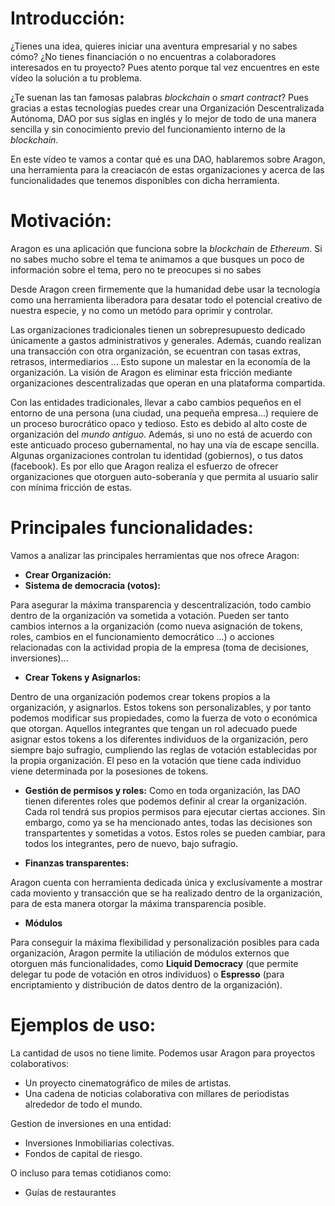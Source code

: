# Introducción:

¿Tienes una idea, quieres iniciar una aventura empresarial y no sabes cómo? ¿No tienes financiación o no encuentras a colaboradores interesados en tu proyecto? Pues atento porque tal vez encuentres en este vídeo la solución a tu problema.

¿Te suenan las tan famosas palabras *blockchain* o *smart contract*? Pues gracias a estas tecnologías puedes crear una Organización Descentralizada Autónoma, DAO por sus siglas en inglés y lo mejor de todo de una manera sencilla y sin conocimiento previo del funcionamiento interno de la *blockchain*.

En este vídeo te vamos a contar qué es una DAO, hablaremos sobre Aragon, una herramienta para la creaciacón de estas organizaciones y acerca de las funcionalidades que tenemos disponibles con dicha herramienta.

<!--- 32 segundos hasta aquí aprox.--->

# Motivación:

Aragon es una aplicación que funciona sobre la *blockchain* de *Ethereum*. Si no sabes mucho sobre el tema te animamos a que busques un poco de información sobre el tema, pero no te preocupes si no sabes



Desde Aragon creen firmemente que la humanidad debe usar la tecnología como una herramienta liberadora para desatar todo el potencial creativo de nuestra especie, y no como un metódo para oprimir y controlar. 

Las organizaciones tradicionales tienen un sobrepresupuesto dedicado únicamente a gastos administrativos y generales. Además, cuando realizan una transacción con otra organización, se ecuentran con tasas extras, retrasos, intermediarios ... Esto supone un malestar en la economía de la organización. La visión de Aragon es eliminar esta fricción mediante organizaciones descentralizadas que operan en una plataforma compartida.

Con las entidades tradicionales, llevar a cabo cambios pequeños en el entorno de una persona (una ciudad, una pequeña empresa...) requiere de un proceso burocrático opaco y tedioso. Esto es debido al alto coste de organización del *mundo antiguo*. Además, si uno no está de acuerdo con este anticuado proceso gubernamental, no hay una vía de escape sencilla. Algunas organizaciones controlan tu identidad (gobiernos), o tus datos (facebook). Es por ello que Aragon realiza el esfuerzo de ofrecer organizaciones que otorguen auto-soberanía y que permita al usuario salir con mínima fricción de estas.

 <!--- Aqui podemos rellenar con más cosas de intensitos, que siempre gustan --->

# Principales funcionalidades:
Vamos a analizar las principales herramientas que nos ofrece Aragon:
* **Crear Organización:**  
* **Sistema de democracia (votos):**

Para asegurar la máxima transparencia y descentralización, todo cambio dentro de la organización va sometida a votación. Pueden ser tanto cambios internos a la organización (como nueva asignación de tokens, roles, cambios en el funcionamiento democrático ...) o acciones relacionadas con la actividad propia de la empresa (toma de decisiones, inversiones)...  
* **Crear Tokens y Asignarlos:** 
  
Dentro de una organización podemos crear tokens propios a la organización, y asignarlos. Estos tokens son personalizables, y por tanto podemos modificar sus propiedades, como la fuerza de voto o económica que otorgan. Aquellos integrantes que tengan un rol adecuado puede asignar estos tokens a los diferentes individuos de la organización, pero siempre bajo sufragio, cumpliendo las reglas de votación establecidas por la propia organización. El peso en la votación que tiene cada individuo viene determinada por la posesiones de tokens.

* **Gestión de permisos y roles:**
Como en toda organización, las DAO tienen diferentes roles que podemos definir al crear la organización. Cada rol tendrá sus propios permisos para ejecutar ciertas acciones. Sin embargo, como ya se ha mencionado antes, todas las decisiones son transpartentes y sometidas a votos. 
Estos roles se pueden cambiar, para todos los integrantes, pero de nuevo, bajo sufragio.


* **Finanzas transparentes:**

Aragon cuenta con herramienta dedicada única y exclusívamente a mostrar cada moviento y transacción que se ha realizado dentro de la organización, para de esta manera otorgar la máxima transparencia posible.
* **Módulos**

Para conseguir la máxima flexibilidad y personalización posibles para cada organización, Aragon permite la utiliación de módulos externos que otorguen más funcionalidades, como **Liquid Democracy** (que permite delegar tu pode de votación en otros individuos) o **Espresso** (para encriptamiento y distribución de datos dentro de la organización).



# Ejemplos de uso:
<!---Los he sacado de DaoStack, pero se pueden hacer igual con Aragon--->

La cantidad de usos no tiene limite. Podemos usar Aragon para proyectos colaborativos:
* Un proyecto cinematográfico de miles de artistas.
* Una cadena de noticias colaborativa con millares de periodistas alrededor de todo el mundo.

Gestion de inversiones en una entidad:
* Inversiones Inmobiliarias colectivas.
* Fondos de capital de riesgo.


O incluso para temas cotidianos como:
* Guías de restaurantes